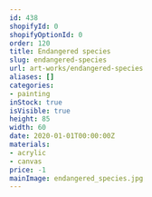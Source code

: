 ```yaml
---
id: 438
shopifyId: 0
shopifyOptionId: 0
order: 120
title: Endangered species
slug: endangered-species
url: art-works/endangered-species
aliases: []
categories:
- painting
inStock: true
isVisible: true
height: 85
width: 60
date: 2020-01-01T00:00:00Z
materials:
- acrylic
- canvas
price: -1
mainImage: endangered_species.jpg
---
```

